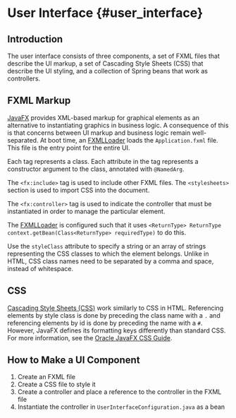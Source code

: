 # User Interface {#user_interface}

## Introduction
The user interface consists of three components, a set of FXML files that 
describe the UI markup, a set of Cascading Style Sheets (CSS) that describe 
the UI styling, and a collection of Spring beans that work as controllers.

## FXML Markup

[JavaFX](http://docs.oracle.com/javase/8/javase-clienttechnologies.htm) 
provides XML-based markup for graphical elements as an alternative to 
instantiating graphics in business logic. A consequence of this is that 
concerns between UI markup and business logic remain well-separated. At boot
 time, an [FXMLLoader](http://bit.ly/2jDLLPg) loads the ``Application.fxml``
  file. This file is the entry point for the entire UI.
  
Each tag represents a class. Each attribute in the tag represents a 
constructor argument to the class, annotated with ``@NamedArg``.

The ``<fx:include>`` tag is used to include other FXML files. The 
``<stylesheets>`` section is used to import CSS into the document.

The ``<fx:controller>`` tag is used to indicate the controller that must be 
instantiated in order to manage the particular element.
 
The [FXMLLoader](http://bit.ly/2jDLLPg) is configured such that it uses
``<ReturnType> ReturnType context.getBean(Class<ReturnType> requiredType)`` to
 do this.

Use the ``styleClass`` attribute to specify a string or an array of strings 
representing the CSS classes to which the element belongs. Unlike in HTML, 
CSS class names need to be separated by a comma and space, instead of 
whitespace.

## CSS

[Cascading Style Sheets (CSS)](http://bit.ly/1G0YUfU) work similarly to CSS 
in HTML. Referencing elements by style class is done by preceding the class 
name with a ``.`` and referencing elements by id is done by preceding the 
name with a ``#``. However, JavaFX defines its formatting keys differently 
than standard CSS. For more information, see the 
[Oracle JavaFX CSS Guide](http://bit.ly/2jYG0PE).

## How to Make a UI Component

1. Create an FXML file
2. Create a CSS file to style it
3. Create a controller and place a reference to the controller in the FXML file
4. Instantiate the controller in ``UserInterfaceConfiguration.java`` as a bean
